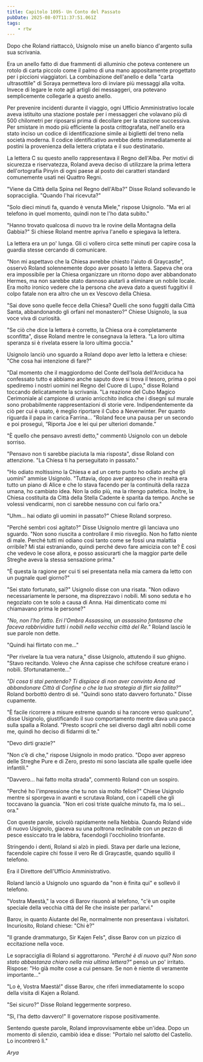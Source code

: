 ```yaml
---
title: Capitolo 1095- Un Conto del Passato
pubDate: 2025-08-07T11:37:51.061Z
tags:
    - rtw
---
```













Dopo che Roland riattaccò, Usignolo mise un anello bianco d'argento sulla sua scrivania.






Era un anello fatto di due frammenti di alluminio che poteva contenere un rotolo di carta piccolo come il palmo di una mano appositamente progettato per i piccioni viaggiatori. La combinazione dell'anello e della "carta ultrasottile" di Soraya permetteva loro di inviare più messaggi alla volta. Invece di legare le note agli artigli dei messaggeri, ora potevano semplicemente collegarle a questo anello.






Per prevenire incidenti durante il viaggio, ogni Ufficio Amministrativo locale aveva istituito una stazione postale per i messaggeri che volavano più di 500 chilometri per riposarsi prima di decollare per la stazione successiva. Per smistare in modo più efficiente la posta crittografata, nell'anello era stato inciso un codice di identificazione simile ai biglietti del treno nella società moderna. Il codice identificativo avrebbe detto immediatamente ai postini la provenienza della lettera criptata e il suo destinatario.






La lettera C su questo anello rappresentava il Regno dell'Alba. Per motivi di sicurezza e riservatezza, Roland aveva deciso di utilizzare la prima lettera dell'ortografia Pinyin di ogni paese al posto dei caratteri standard comunemente usati nei Quattro Regni.






"Viene da Città della Spina nel Regno dell'Alba?" Disse Roland sollevando le sopracciglia. "Quando l'hai ricevuta?"






"Solo dieci minuti fa, quando è venuta Miele," rispose Usignolo. "Ma eri al telefono in quel momento, quindi non te l'ho data subito."






"Hanno trovato qualcosa di nuovo tra le rovine della Montagna della Gabbia?" Si chiese Roland mentre apriva l'anello e spiegava la lettera.






La lettera era un po' lunga. Gli ci vollero circa sette minuti per capire cosa la guardia stesse cercando di comunicare.






"Non mi aspettavo che la Chiesa avrebbe chiesto l'aiuto di Graycastle", osservò Roland solennemente dopo aver posato la lettera. Sapeva che ora era impossibile per la Chiesa organizzare un ritorno dopo aver abbandonato Hermes, ma non sarebbe stato dannoso aiutarli a eliminare un nobile locale. Era molto ironico vedere che la persona che aveva dato a questi fuggitivi il colpo fatale non era altro che un ex Vescovo della Chiesa.






"Sai dove sono quelle fecce della Chiesa? Quelli che sono fuggiti dalla Città Santa, abbandonando gli orfani nel monastero?" Chiese Usignolo, la sua voce viva di curiosità.






"Se ciò che dice la lettera è corretto, la Chiesa ora è completamente sconfitta", disse Roland mentre le consegnava la lettera. "La loro ultima speranza si è rivelata essere la loro ultima goccia."






Usignolo lanciò uno sguardo a Roland dopo aver letto la lettera e chiese: "Che cosa hai intenzione di fare?"






"Dal momento che il maggiordomo del Conte dell’Isola dell'Arciduca ha confessato tutto e abbiamo anche saputo dove si trova il tesoro, prima o poi spediremo i nostri uomini nel Regno del Cuore di Lupo," disse Roland toccando delicatamente la scrivania. "La reazione del Cubo Magico Cerimoniale al campione di uranio arricchito indica che i disegni sul murale sono probabilmente rappresentazioni di storie vere. Indipendentemente da ciò per cui è usato, è meglio riportare il Cubo a Neverwinter. Per quanto riguarda il papa in carica Farrina... "Roland fece una pausa per un secondo e poi proseguì, “Riporta Joe e lei qui per ulteriori domande.”






"È quello che pensavo avresti detto," commentò Usignolo con un debole sorriso.






"Pensavo non ti sarebbe piaciuta la mia risposta", disse Roland con attenzione. "La Chiesa ti ha perseguitato in passato."






"Ho odiato moltissimo la Chiesa e ad un certo punto ho odiato anche gli uomini" ammise Usignolo. "Tuttavia, dopo aver appreso che in realtà era tutto un piano di Alice e che lo stava facendo per la continuità della razza umana, ho cambiato idea. Non la odio più, ma la ritengo patetica. Inoltre, la Chiesa costituita da Città della Stella Cadente è sparita da tempo. Anche se volessi vendicarmi, non ci sarebbe nessuno con cui farlo ora."






"Uhm... hai odiato gli uomini in passato?" Chiese Roland sorpreso.






"Perché sembri così agitato?" Disse Usignolo mentre gli lanciava uno sguardo. "Non sono riuscita a controllare il mio risveglio. Non ho fatto niente di male. Perché tutti mi odiano così tanto come se fossi una malattia orribile? Mi stai estraniando, quindi perché devo fare amicizia con te? È così che vedevo le cose allora, e posso assicurarti che la maggior parte delle Streghe aveva la stessa sensazione prima."






"È questa la ragione per cui ti sei presentata nella mia camera da letto con un pugnale quel giorno?"






"Sei stato fortunato, sai?" Usignolo disse con una risata. "Non odiavo necessariamente le persone, ma disprezzavo i nobili. Mi sono seduta e ho negoziato con te solo a causa di Anna. Hai dimenticato come mi chiamavano prima le persone?"






<em>"No, non l'ho fatto. Eri l'Ombra Assassina, un assassino fantasma che faceva rabbrividire tutti i nobili nella vecchia città del Re."</em> Roland lasciò le sue parole non dette.






"Quindi hai flirtato con me..."






"Per rivelare la tua vera natura," disse Usignolo, attutendo il suo ghigno. "Stavo recitando. Volevo che Anna capisse che schifose creature erano i nobili. Sfortunatamente..."






<em>"Di cosa ti stai pentendo? Ti dispiace di non aver convinto Anna ad abbandonare Città di Confine o che la tua strategia di flirt sia fallita?"</em> Roland borbottò dentro di sé. "Quindi sono stato davvero fortunato." Disse cupamente.






"È facile ricorrere a misure estreme quando si ha rancore verso qualcuno", disse Usignolo, giustificando il suo comportamento mentre dava una pacca sulla spalla a Roland. "Presto scoprii che sei diverso dagli altri nobili come me, quindi ho deciso di fidarmi di te."






"Devo dirti grazie?"






"Non c’è di che," rispose Usignolo in modo pratico. "Dopo aver appreso delle Streghe Pure e di Zero, presto mi sono lasciata alle spalle quelle idee infantili."






"Davvero... hai fatto molta strada", commentò Roland con un sospiro.






"Perché ho l'impressione che tu non sia molto felice?" Chiese Usignolo mentre si sporgeva in avanti e scrutava Roland, con i capelli che gli toccavano la guancia. "Non eri così triste qualche minuto fa, ma lo sei... ora."






Con queste parole, scivolò rapidamente nella Nebbia. Quando Roland vide di nuovo Usignolo, giaceva su una poltrona reclinabile con un pezzo di pesce essiccato tra le labbra, facendogli l'occhiolino trionfante.






Stringendo i denti, Roland si alzò in piedi. Stava per darle una lezione, facendole capire chi fosse il vero Re di Graycastle, quando squillò il telefono.






Era il Direttore dell'Ufficio Amministrativo.






Roland lanciò a Usignolo uno sguardo da "non è finita qui" e sollevò il telefono.






"Vostra Maestà," la voce di Barov risuonò al telefono, "c'è un ospite speciale della vecchia città del Re che insiste per parlarvi."






Barov, in quanto Aiutante del Re, normalmente non presentava i visitatori. Incuriosito, Roland chiese: "Chi è?"






"Il grande drammaturgo, Sir Kajen Fels", disse Barov con un pizzico di eccitazione nella voce.






Le sopracciglia di Roland si aggrottarono. <em>"Perché è di nuovo qui? Non sono stato abbastanza chiaro nella mia ultima lettera?"</em> pensò un po' irritato. Rispose: "Ho già molte cose a cui pensare. Se non è niente di veramente importante..."






"Lo è, Vostra Maestà!" disse Barov, che riferì immediatamente lo scopo della visita di Kajen a Roland.






"Sei sicuro?" Disse Roland leggermente sorpreso.






"Sì, l'ha detto davvero!" Il governatore rispose positivamente.






Sentendo queste parole, Roland improvvisamente ebbe un'idea. Dopo un momento di silenzio, cambiò idea e disse: "Portalo nel salotto del Castello. Lo incontrerò lì."






<em>Arya</em>


                                


                                



